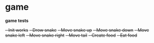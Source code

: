 # game

**game tests**

  ~~- Init works~~
  ~~- Drow snake~~
  ~~- Move snake up~~
  ~~- Move snake down~~
  ~~- Move snake left~~
  ~~- Move snake right~~
  ~~- Move tail~~
  ~~- Create food~~
  ~~- Eat food~~
 

 

